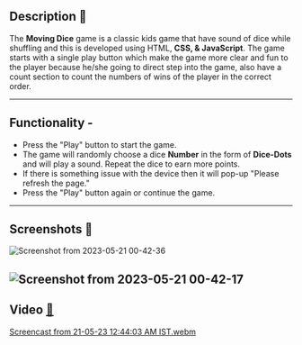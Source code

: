 ## Description 📜

The **Moving Dice** game is a classic kids game that have sound of dice while shuffling and this is developed using HTML, **CSS, & JavaScript**.
The game starts with a single play button which make the game more clear and fun to the player because he/she going to direct step into the game, also have a count section to count the numbers of wins of the player in the correct order.
<hr>

## Functionality -
- Press the "Play" button to start the game.
- The game will randomly choose a dice **Number** in the form of **Dice-Dots** and will play a sound. Repeat the dice to earn more points.
- If there is something issue with the device then it will pop-up "Please refresh the page."
- Press the "Play" button again or continue the game.

<hr>

## Screenshots 📸
![Screenshot from 2023-05-21 00-42-36](https://github.com/kunjgit/GameZone/assets/121503426/7e86a710-4d83-4599-b3c3-47a6b1dbc5e7)

![Screenshot from 2023-05-21 00-42-17](https://github.com/kunjgit/GameZone/assets/121503426/2f9d7680-2dc7-42e8-8ed3-c5c6f4400a5b)
--- 

## Video [🎥](https://emojipedia.org/movie-camera/)

[Screencast from 21-05-23 12:44:03 AM IST.webm](https://github.com/kunjgit/GameZone/assets/121503426/19a6befb-b9fc-4f1b-acbf-5828d4bb60f3)

